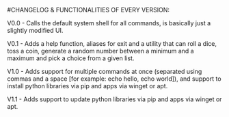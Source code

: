 #CHANGELOG & FUNCTIONALITIES OF EVERY VERSION:

V0.0 - Calls the default system shell for all commands, is basically just a slightly modified UI.

V0.1 - Adds a help function, aliases for exit and a utility that can roll a dice, toss a coin, generate a random number between a minimum and a maximum and pick a choice from a given list.

V1.0 - Adds support for multiple commands at once (separated using commas and a space [for example: echo hello, echo world]), and support to install python libraries via pip and apps via winget or apt.

V1.1 - Adds support to update python libraries via pip and apps via winget or apt.
